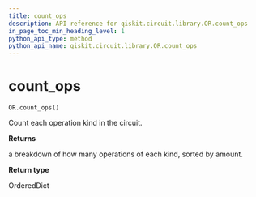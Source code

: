 ```yaml
---
title: count_ops
description: API reference for qiskit.circuit.library.OR.count_ops
in_page_toc_min_heading_level: 1
python_api_type: method
python_api_name: qiskit.circuit.library.OR.count_ops
---
```


# count\_ops

<span id="qiskit.circuit.library.OR.count_ops" />

`OR.count_ops()`

Count each operation kind in the circuit.

**Returns**

a breakdown of how many operations of each kind, sorted by amount.

**Return type**

OrderedDict

